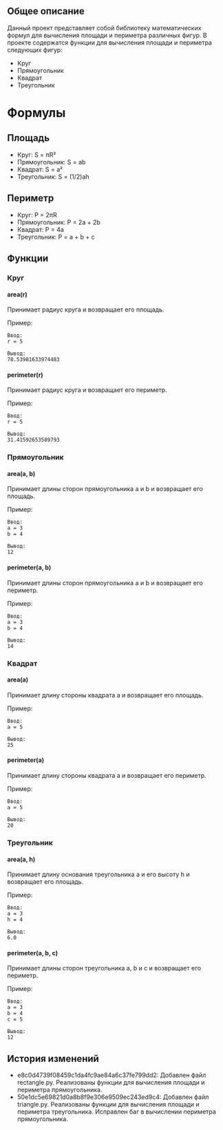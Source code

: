 ## Общее описание
Данный проект представляет собой библиотеку математических формул для вычисления площади и периметра различных фигур. В проекте содержатся функции для вычисления площади и периметра следующих фигур:

- Круг
- Прямоугольник
- Квадрат
- Треугольник

# Формулы
## Площадь
- Круг: S = πR²
- Прямоугольник: S = ab
- Квадрат: S = a²
- Треугольник: S = (1/2)ah

## Периметр
- Круг: P = 2πR
- Прямоугольник: P = 2a + 2b
- Квадрат: P = 4a
- Треугольник: P = a + b + c

## Функции

### Круг
#### area(r)
Принимает радиус круга и возвращает его площадь.

Пример:
```
Ввод:
r = 5

Вывод:
78.53981633974483
```

#### perimeter(r)
Принимает радиус круга и возвращает его периметр.

Пример:
```
Ввод:
r = 5

Вывод:
31.41592653589793
```

### Прямоугольник
#### area(a, b)
Принимает длины сторон прямоугольника a и b и возвращает его площадь.

Пример:
```
Ввод:
a = 3
b = 4

Вывод:
12
```

#### perimeter(a, b)
Принимает длины сторон прямоугольника a и b и возвращает его периметр.

Пример:
```
Ввод:
a = 3
b = 4

Вывод:
14
```

### Квадрат
#### area(a)
Принимает длину стороны квадрата a и возвращает его площадь.

Пример:
```
Ввод:
a = 5

Вывод:
25
```

#### perimeter(a)
Принимает длину стороны квадрата a и возвращает его периметр.

Пример:
```
Ввод:
a = 5

Вывод:
20
```

### Треугольник
#### area(a, h)
Принимает длину основания треугольника a и его высоту h и возвращает его площадь.

Пример:
```
Ввод:
a = 3
h = 4

Вывод:
6.0
```

#### perimeter(a, b, c)
Принимает длины сторон треугольника a, b и c и возвращает его периметр.

Пример:
```
Ввод:
a = 3
b = 4
c = 5

Вывод:
12
```

## История изменений
- e8c0d4739f08459c1da4fc9ae84a6c37fe799dd2: Добавлен файл rectangle.py. Реализованы функции для вычисления площади и периметра прямоугольника.
- 50e1dc5e69821d0a8b8f9e306e9509ec243ed9c4: Добавлен файл triangle.py. Реализованы функции для вычисления площади и периметра треугольника. Исправлен баг в вычислении периметра прямоугольника.